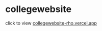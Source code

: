 # collegewebsite

click to view   [collegewebsite-rho.vercel.app](https://collegewebsite-rho.vercel.app/)
